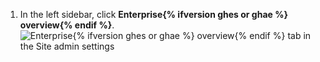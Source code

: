 1. In the left sidebar, click **Enterprise{% ifversion ghes or ghae %} overview{% endif %}**.
   ![Enterprise{% ifversion ghes or ghae %} overview{% endif %} tab in the Site admin settings](/assets/images/enterprise/site-admin-settings/enterprise-tab.png)
